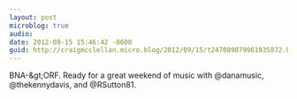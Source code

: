 ```yaml
---
layout: post
microblog: true
audio: 
date: 2012-09-15 15:46:42 -0600
guid: http://craigmcclellan.micro.blog/2012/09/15/t247089079961935872.html
---
```

BNA-&amp;gt;ORF. Ready for a great weekend of music with @danamusic, @thekennydavis, and @RSutton81.
